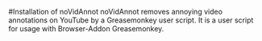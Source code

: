 #Installation of noVidAnnot
noVidAnnot removes annoying video annotations on YouTube by a Greasemonkey user script.
It is a user script for usage with Browser-Addon Greasemonkey.
